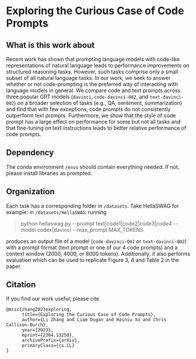 # Exploring the Curious Case of Code Prompts

## What is this work about

Recent work has shown that prompting language models with code-like representations of natural language leads to performance improvements on structured reasoning tasks. However, such tasks comprise only a small subset of all natural language tasks. In our work, we seek to answer whether or not code-prompting is the preferred way of interacting with language models in general. We compare code and text prompts across three popular GPT models (`davinci`, `code-davinci-002`, and `text-davinci-002`) on a broader selection of tasks (e.g., QA, sentiment, summarization) and find that with few exceptions, code prompts do not consistently outperform text prompts. Furthermore, we show that the style of code prompt has a large effect on performance for some but not all tasks and that fine-tuning on text instructions leads to better relative performance of code prompts.

## Dependency
The conda environment `/envs` should contain everything needed. If not, please install libraries as prompted. 

## Organization
Each task has a corresponding folder in `/datasets`. Take HellaSWAG for example: in `/datasets/HellaSWAG`: running
> python hellaswag.py --prompt text|code1|code2|code3|code4 --model codex|davinci --max_prompt MAX_TOKENS

produces an output file of a model (`code-davinci-002` or `text-davinci-002`) with a prompt format (text prompt or one of our 4 code prompts) and a context window (2000, 4000, or 8000 tokens). Additionally, it also performs evaluation which can be used to replicate Figure 3, 4 and Table 2 in the paper.

## Citation
If you find our work useful, please cite
```
@misc{zhang2023exploring,
      title={Exploring the Curious Case of Code Prompts}, 
      author={Li Zhang and Liam Dugan and Hainiu Xu and Chris Callison-Burch},
      year={2023},
      eprint={2304.13250},
      archivePrefix={arXiv},
      primaryClass={cs.CL}
}
```